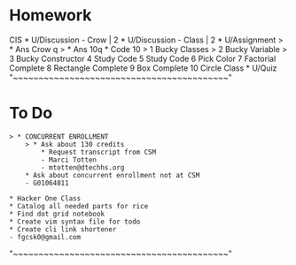 # Homework
CIS
    * U/Discussion - Crow  | 2
    * U/Discussion - Class | 2
    * U/Assignment
        > * Ans Crow q
        > * Ans 10q
        * Code 10
            > 1 Bucky Classes
            > 2 Bucky Variable
            > 3 Bucky Constructor
            4 Study Code
            5 Study Code
            6 Pick Color
            7 Factorial Complete
            8 Rectangle Complete
            9 Box Complete
            10 Circle Class
    * U/Quiz
"~~~~~~~~~~~~~~~~~~~~~~~~~~~~~~~~~~~~~~~~~~"
# To Do
    > * CONCURRENT ENROLLMENT
        > * Ask about 130 credits
            * Request transcript from CSM
            - Marci Totten
            - mtotten@dtechhs.org
        * Ask about concurrent enrollment not at CSM
        - G01064811

    * Hacker One Class
    * Catalog all needed parts for rice
    * Find dot grid notebook
    * Create vim syntax file for todo
    * Create cli link shortener
    - fgcsk0@gmail.com
"~~~~~~~~~~~~~~~~~~~~~~~~~~~~~~~~~~~~~~~~~~"
